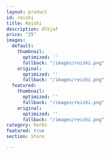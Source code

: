 ```yaml
---
layout: product
id: reishi
title: Reishi
description: dlkjaf
price: "25"
images:
  default:
    thumbnail:
      optimized: ''
      fallback: "/images/reishi.png"
    original:
      optimized: ''
      fallback: "/images/reishi.png"
  featured:
    thumbnail:
      optimized: ''
      fallback: "/images/reishi.png"
    original:
      optimized: ''
      fallback: "/images/reishi.png"
category: herbs
featured: true
section: Store

---
```

